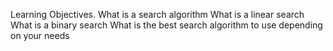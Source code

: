 Learning Objectives.
What is a search algorithm
What is a linear search
What is a binary search
What is the best search algorithm to use depending on your needs
